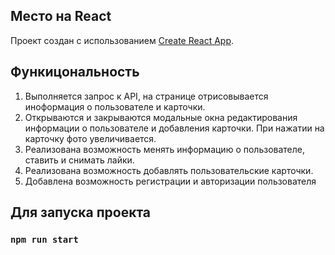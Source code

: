  Место на React
---

Проект создан с использованием [Create React App](https://github.com/facebook/create-react-app).

## Функицональность
1. Выполняется запрос к API, на странице отрисовывается иноформация о пользователе и карточки.
2. Открываются и закрываются модальные окна редактирования информации о пользователе и добавления карточки. При нажатии на карточку фото увеличивается.
3. Реализована возможность менять информацию о пользователе, ставить и снимать лайки.
4. Реализована возможность добавлять пользовательские карточки.
5. Добавлена возможность регистрации и авторизации пользователя

## Для запуска проекта

### `npm run start`

